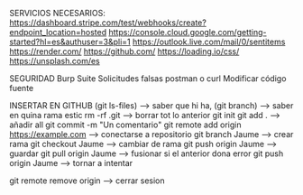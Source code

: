 SERVICIOS NECESARIOS:
https://dashboard.stripe.com/test/webhooks/create?endpoint_location=hosted
https://console.cloud.google.com/getting-started?hl=es&authuser=3&pli=1
https://outlook.live.com/mail/0/sentitems
https://render.com/
https://github.com/
https://loading.io/css/
https://unsplash.com/es

SEGURIDAD
Burp Suite
Solicitudes falsas postman o curl
Modificar código fuente

INSERTAR EN GITHUB (git ls-files) --> saber que hi ha, (git branch) --> saber en quina rama estic
rm -rf .git --> borrar tot lo anterior
git init
git add . --> añadir all
git commit -m "Un comentario"
git remote add origin https://example.com --> conectarse a repositorio
git branch Jaume --> crear rama
git checkout Jaume --> cambiar de rama
git push origin Jaume --> guardar
git pull origin Jaume --> fusionar si el anterior dona error
git push origin Jaume --> tornar a intentar

git remote remove origin --> cerrar sesion


